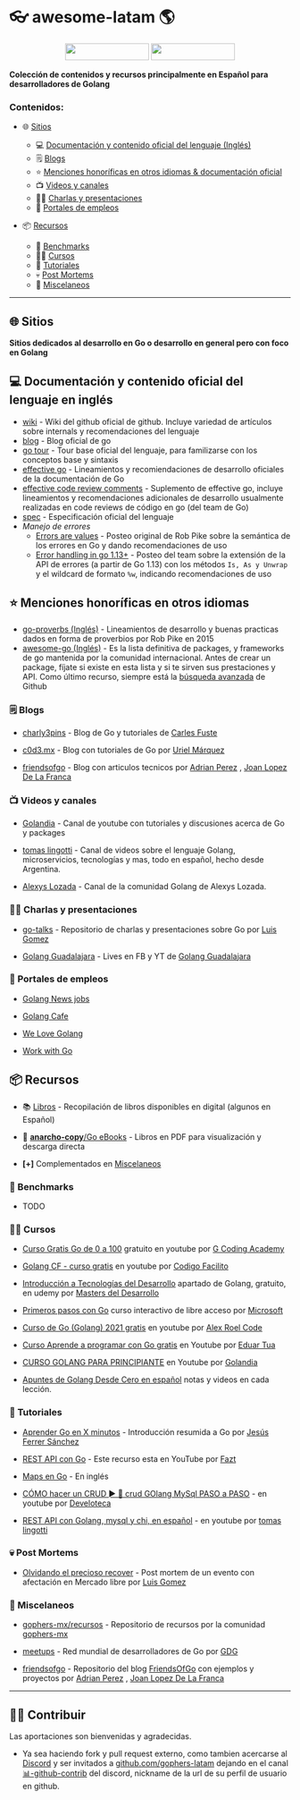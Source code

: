# 👓 awesome-latam 🌎

<p align="center">
  <img width="150" height="30" src="https://discord.io/go-latam/badge">
  <img width="150" height="30" src="https://img.shields.io/discord/764989185077542942">
</p>

**Colección de contenidos y recursos principalmente en Español para desarrolladores de Golang**

### Contenidos:

- 🌐 [Sitios](#-sitios)
    - 💻 [Documentación y contenido oficial del lenguaje (Inglés)](#-documentaci&oacute;n-y-contenido-oficial-del-lenguaje-en-ingl&eacute;s)
    - 🗒️ [Blogs](#%EF%B8%8F-blogs)
    - ⭐ [Menciones honoríficas en otros idiomas & documentación oficial](#-menciones-honoríficas-en-otros-idiomas)
    - 📺 [Videos y canales](#-videos-y-canales)
    - 👨‍🏫 [Charlas y presentaciones](#-charlas-y-presentaciones)
    - 💼 [Portales de empleos](#-portales-de-empleos)

- 📦 [Recursos](#-recursos)
    - 🏁 [Benchmarks](#-benchmarks)
    - 🧑‍🎓 [Cursos](#-cursos)
    - 📃 [Tutoriales](#-tutoriales)
    - 💀 [Post Mortems](#-post-mortems)
    - 📌 [Miscelaneos](#-miscelaneos)

<div><hr></div>

## 🌐 Sitios

**Sitios dedicados al desarrollo en Go o desarrollo en general pero con foco en Golang**

## 💻 Documentación y contenido oficial del lenguaje en inglés
  * [wiki](https://github.com/golang/go/wiki) - Wiki del github oficial de github. Incluye variedad de artículos sobre internals y recomendaciones del lenguaje
  * [blog](https://blog.golang.org) - Blog oficial de go
  * [go tour](https://tour.golang.org/list) - Tour base oficial del lenguaje, para familizarse con los conceptos base y sintaxis
  * [effective go](https://golang.org/doc/effective_go) - Lineamientos y recomiendaciones de desarrollo oficiales de la documentación de Go
  * [effective code review comments](https://github.com/golang/go/wiki/CodeReviewComments) - Suplemento de effective go, incluye lineamientos y recomendaciones adicionales de desarrollo usualmente realizadas en code reviews de código en go (del team de Go)
  * [spec](https://golang.org/ref/spec) - Especificación oficial del lenguaje
  * *Manejo* *de* *errores*
    * [Errors are values](https://blog.golang.org/errors-are-values) - Posteo original de Rob Pike sobre la semántica de los errores en Go y dando recomendaciones de uso
    * [Error handling in go 1.13+](https://blog.golang.org/go1.13-errors) - Posteo del team sobre la extensión de la API de errores (a partir de Go 1.13) con los métodos `Is, As y Unwrap` y el wildcard de formato `%w`, indicando recomendaciones de uso 

## ⭐ Menciones honoríficas en otros idiomas
  * [go-proverbs (Inglés)](https://go-proverbs.github.io/) - Lineamientos de desarrollo y buenas practicas dados en forma de proverbios por Rob Pike en 2015
  * [awesome-go (Inglés)](https://github.com/avelino/awesome-go) - Es la lista definitiva de packages, y frameworks de go mantenida por la comunidad internacional. Antes de crear un package, fíjate si existe en esta lista y si te sirven sus prestaciones y API. Como último recurso, siempre está la [búsqueda avanzada](https://github.com/search/advanced) de Github

### 🗒️ Blogs

  * [charly3pins](https://charly3pins.dev/es/) - Blog de Go y tutoriales de [Carles Fuste](https://github.com/charly3pins)

  * [c0d3.mx](https://umarquez.c0d3.mx/posts) - Blog con tutoriales de Go por [Uriel Márquez](https://github.com/umarquez)

  * [friendsofgo](https://blog.friendsofgo.tech/) - Blog con articulos tecnicos por [Adrian Perez](https://github.com/aperezg) , [Joan Lopez De La Franca](https://github.com/joanlopez)

### 📺 Videos y canales

  * [Golandia](https://www.youtube.com/c/Golandia) - Canal de youtube con tutoriales y discusiones acerca de Go y packages

  * [tomas lingotti](https://www.youtube.com/c/tomaslingotti) - Canal de videos sobre el lenguaje Golang, microservicios, tecnologías y mas, todo en español, hecho desde Argentina.

  * [Alexys Lozada](https://www.youtube.com/c/Alexyslozada) - Canal de la comunidad Golang de Alexys Lozada.

### 👨‍🏫 Charlas y presentaciones

  * [go-talks](https://github.com/lggomez/go-talks) - Repositorio de charlas y presentaciones sobre Go por [Luis Gomez](https://github.com/lggomez)

  * [Golang Guadalajara](https://www.youtube.com/channel/UCxpBz-Hw1p5S-v3vPpwi5oA) - Lives en FB y YT de [Golang Guadalajara](https://www.facebook.com/golang.guadalajara/)

### 💼 Portales de empleos

  * [Golang News jobs](https://golangnews.com/go-jobs)

  * [Golang Cafe](https://golang.cafe/)

  * [We Love Golang](https://welovegolang.com/)

  * [Work with Go](https://workwithgo.com/)

## 📦 Recursos

  * 📚 [Libros](https://wp.me/p1baRR-Fv) - Recopilación de libros disponibles en digital (algunos en Español)

  * 📂 [**anarcho-copy**/Go eBooks](https://edu.anarcho-copy.org/Programming%20Languages/Go/) - Libros en PDF para visualización y descarga directa

  - **[+]** Complementados en [Miscelaneos](#miscelaneos)

### 🏁 Benchmarks

  * TODO

### 🧑‍🎓 Cursos

  * [Curso Gratis Go de 0 a 100](https://www.youtube.com/playlist?list=PLl_hIu4u7P64MEJpR3eVwQ1l_FtJq4a5g) gratuito en youtube por [G Coding Academy](https://www.youtube.com/c/GCodingAcademy)

  * [Golang CF - curso gratis](https://www.youtube.com/playlist?list=PLau9av_7WgiaPZhkrCeyIvgM4AFmaRXDn) en youtube por [Codigo Facilito](https://www.youtube.com/c/codigofacilito)

  * [Introducción a Tecnologías del Desarrollo](https://www.udemy.com/course/masters-desarrollo/) apartado de Golang, gratuito, en udemy por [Masters del Desarrollo](https://www.facebook.com/groups/masters.del.desarrollo/)

  * [Primeros pasos con Go](https://docs.microsoft.com/es-es/learn/paths/go-first-steps/) curso interactivo de libre acceso por [Microsoft](https://microsoft.com/)

  * [Curso de Go (Golang) 2021 gratis](https://www.youtube.com/playlist?list=PLt1J5u9LpM5-L-Ps8jjr91pKhFxAnxKJp) en youtube por [Alex Roel Code](https://www.youtube.com/channel/UCEFS_rvehmW2k14Ci_XzTcQ/playlists)

  * [Curso Aprende a programar con Go gratis](https://www.youtube.com/watch?v=oWWrofDa8F8&list=PLSAQnrUqbx7sOdjJ5Zsq5FvvYtI8Kc-C5) en Youtube por [Eduar Tua](https://www.youtube.com/channel/UCF71aixD__xraqEWk4QpeTQ)

  * [CURSO GOLANG PARA PRINCIPIANTE](https://www.youtube.com/playlist?list=PLm28buT4PAtbsurufxiw9k2asnkin4YLd) en Youtube por [Golandia](https://www.youtube.com/c/Golandia)
  
  * [Apuntes de Golang Desde Cero en español](https://apuntes.de/golang) notas y videos en cada lección.

### 📃 Tutoriales

  * [Aprender Go en X minutos](https://awebytes.wordpress.com/2021/03/11/aprender-go-en-x-minutos/) - Introducción resumida a Go por [Jesús Ferrer Sánchez](https://github.com/zeroidentidad)

  * [REST API con Go](https://www.youtube.com/watch?v=pQAV8A9KLwk) - Este recurso esta en YouTube por [Fazt](https://www.youtube.com/channel/UCMn28O1sQGochG94HdlthbA)

  * [Maps en Go](https://www.youtube.com/watch?v=Tl7mi9QmLns) - En inglés

  * [CÓMO hacer un CRUD ► 🎁 crud GOlang MySql PASO a PASO](https://www.youtube.com/watch?v=G58gN0lIbyI) - en youtube por [Develoteca](https://www.youtube.com/channel/UCne4X8czEkhh8GPRjXBIQJw)

  * [REST API con Golang, mysql y chi, en español](https://www.youtube.com/playlist?list=PLp7DJUzKQx1IMrNhjzBC46qmyjEJRbGug) - en youtube por [tomas lingotti](https://www.youtube.com/c/tomaslingotti)

### 💀 Post Mortems

  * [Olvidando el precioso recover](https://luisgg.me/Software_Development/2_-_langs/2_-_golang/2_-_When_gophers_attack/Forgetting_that_precious_recover/ES/Olvidando_el_precioso_recover.html) - Post mortem de un evento con afectación en Mercado libre por [Luis Gomez](https://github.com/lggomez)

### 📌 Miscelaneos

  * [gophers-mx/recursos](https://github.com/gophers-mx/recursos) - Repositorio de recursos por la comunidad [gophers-mx](https://github.com/gophers-mx)

  * [meetups](http://golang.org/s/meetup) - Red mundial de desarrolladores de Go por [GDG](https://www.meetup.com/es/pro/go)

  * [friendsofgo](https://github.com/friendsofgo) - Repositorio del blog [FriendsOfGo](https://friendsofgo.tech/) con ejemplos y proyectos por  [Adrian Perez](https://github.com/aperezg) , [Joan Lopez De La Franca](https://github.com/joanlopez)

<div><hr></div>

## 🧑‍💻 Contribuir

Las aportaciones son bienvenidas y agradecidas. 

- Ya sea haciendo fork y pull request externo, como tambien acercarse al [Discord](https://discord.com/invite/AEarh2kSvn) y ser invitados a [github.com/gophers-latam](https://github.com/gophers-latam) dejando en el canal [📊-github-contrib](https://discord.com/channels/764989185077542942/808708853352235099) del discord, nickname de la url de su perfil de usuario en github.

